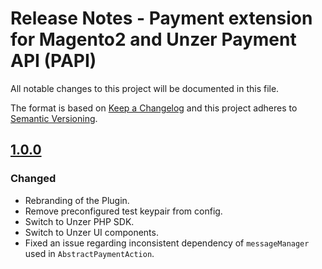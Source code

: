 # Release Notes - Payment extension for Magento2 and Unzer Payment API (PAPI)
All notable changes to this project will be documented in this file.

The format is based on [Keep a Changelog](http://keepachangelog.com/en/1.0.0/) and this project adheres to [Semantic Versioning](http://semver.org/spec/v2.0.0.html).

## [1.0.0][1.0.0]
### Changed
* Rebranding of the Plugin.
* Remove preconfigured test keypair from config.
* Switch to Unzer PHP SDK.
* Switch to Unzer UI components.
* Fixed an issue regarding inconsistent dependency of `messageManager` used in `AbstractPaymentAction`.

[1.0.0]: https://github.com/unzerdev/magento2/compare/06675c1be6009ce9f4e4cc78f8eecfc8447b2f5d..1.0.0
